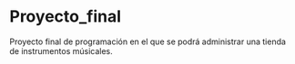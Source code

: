 # Proyecto_final
Proyecto final de programación en el que se podrá administrar una tienda de instrumentos músicales.
